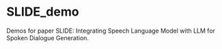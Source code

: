 # SLIDE_demo

Demos for paper SLIDE: Integrating Speech Language Model with LLM for Spoken Dialogue Generation.
